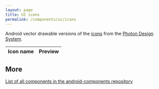 ```yaml
---
layout: page
title: UI icons
permalink: /components/ui/icons
---
```


Android vector drawable versions of the [icons](https://design.firefox.com/icons/viewer/) from the [Photon Design System](https://design.firefox.com/photon/welcome.html).
<style>
    #preview_table {
        text-align: center;
    }

    #preview_table td:nth-child(2) {
        background: darkgray;
    }
</style>
<table id="preview_table">
    <thead>
    <tr>
        <th>Icon name</th>
        <th>Preview</th>
    </tr>
    </thead>
    <tbody>
    </tbody>
</table>

<script src="{{"/assets/js/icon-js.js" | relative_url }}"></script>


## More

[List of all components in the android-components repository](https://github.com/mozilla-mobile/android-components/blob/master/README.md)
